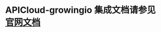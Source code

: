 # APICloud-growingio 集成文档请参见[官网文档](https://docs.growingio.com/docs/sdk-integration/api-cloud-mai-dian-sdk)
